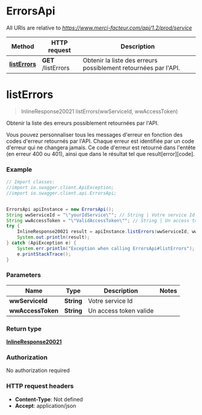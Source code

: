 # ErrorsApi

All URIs are relative to *https://www.merci-facteur.com/api/1.2/prod/service*

Method | HTTP request | Description
------------- | ------------- | -------------
[**listErrors**](ErrorsApi.md#listErrors) | **GET** /listErrors | Obtenir la liste des erreurs possiblement retournées par l&#x27;API.

<a name="listErrors"></a>
# **listErrors**
> InlineResponse20021 listErrors(wwServiceId, wwAccessToken)

Obtenir la liste des erreurs possiblement retournées par l&#x27;API.

Vous pouvez personnaliser tous les messages d&#x27;erreur en fonction des codes d&#x27;erreur retournés par l&#x27;API. Chaque erreur est identifiée par un code d&#x27;erreur qui ne changera jamais. Ce code d&#x27;erreur est retourné dans l&#x27;entête (en erreur 400 ou 401), ainsi que dans le résultat tel que result[error][code].

### Example
```java
// Import classes:
//import io.swagger.client.ApiException;
//import io.swagger.client.api.ErrorsApi;


ErrorsApi apiInstance = new ErrorsApi();
String wwServiceId = "\"yourIdService\""; // String | Votre service Id
String wwAccessToken = "\"ValidAccessToken\""; // String | Un access token valide
try {
    InlineResponse20021 result = apiInstance.listErrors(wwServiceId, wwAccessToken);
    System.out.println(result);
} catch (ApiException e) {
    System.err.println("Exception when calling ErrorsApi#listErrors");
    e.printStackTrace();
}
```

### Parameters

Name | Type | Description  | Notes
------------- | ------------- | ------------- | -------------
 **wwServiceId** | **String**| Votre service Id |
 **wwAccessToken** | **String**| Un access token valide |

### Return type

[**InlineResponse20021**](InlineResponse20021.md)

### Authorization

No authorization required

### HTTP request headers

 - **Content-Type**: Not defined
 - **Accept**: application/json

